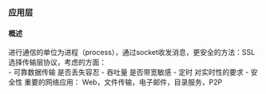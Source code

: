 ### 应用层
#### 概述
进行通信的单位为进程（process），通过socket收发消息，更安全的方法：SSL  
选择传输层协议，考虑的方面：  
    - 可靠数据传输    是否丢失容忍
    - 吞吐量   是否带宽敏感
    - 定时    对实时性的要求
    - 安全性
重要的网络应用：    Web，文件传输，电子邮件，目录服务，P2P  
